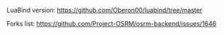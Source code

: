LuaBind version: https://github.com/Oberon00/luabind/tree/master

Forks list: https://github.com/Project-OSRM/osrm-backend/issues/1646
